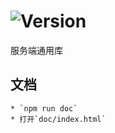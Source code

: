 # ![Version](https://img.shields.io/badge/version-12.138.37-green.svg)

服务端通用库

## 文档
    * `npm run doc`
    * 打开`doc/index.html`